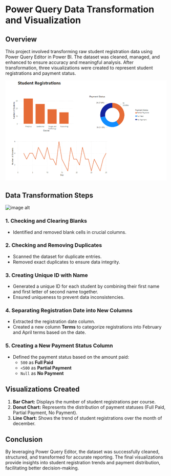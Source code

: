 # Power Query Data Transformation and Visualization

## Overview
This project involved transforming raw student registration data using Power Query Editor in Power BI. The dataset was cleaned, managed, and enhanced to ensure accuracy and meaningful analysis. After transformation, three visualizations were created to represent student registrations and payment status.

![image alt](https://github.com/bbudha77/Power-Query-Editor-Project/blob/3e95b1434bf9977a75abc9b7c462ca1f82f78232/Screenshot%202025-03-19%20204939.png)

## Data Transformation Steps


![image alt]()

### 1. Checking and Clearing Blanks
- Identified and removed blank cells in crucial columns.

### 2. Checking and Removing Duplicates
- Scanned the dataset for duplicate entries.
- Removed exact duplicates to ensure data integrity.

### 3. Creating Unique ID with Name
- Generated a unique ID for each student by combining their first name and first letter of second name together.
- Ensured uniqueness to prevent data inconsistencies.

### 4. Separating Registration Date into New Columns
- Extracted the registration date column.
- Created a new column **Terms** to categorize registrations into February and April terms based on the date.

### 5. Creating a New Payment Status Column
- Defined the payment status based on the amount paid:
  - `500` as **Full Paid**
  - `<500` as **Partial Payment**
  - `Null` as **No Payment**

## Visualizations Created
1. **Bar Chart:** Displays the number of student registrations per course.
2. **Donut Chart:** Represents the distribution of payment statuses (Full Paid, Partial Payment, No Payment).
3. **Line Chart:** Shows the trend of student registrations over the month of december.

## Conclusion
By leveraging Power Query Editor, the dataset was successfully cleaned, structured, and transformed for accurate reporting. The final visualizations provide insights into student registration trends and payment distribution, facilitating better decision-making.

